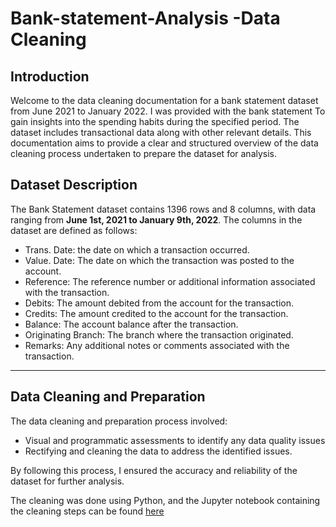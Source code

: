 # Bank-statement-Analysis -Data Cleaning

## Introduction
Welcome to the data cleaning documentation for a bank statement dataset from June 2021 to January 2022. I was provided with the bank statement To gain insights into the spending habits during the specified period. The dataset includes transactional data along with other relevant details.
This documentation aims to provide a clear and structured overview of the data cleaning process undertaken to prepare the dataset for analysis. 

## Dataset Description
The Bank Statement dataset contains 1396 rows and 8 columns, with data ranging from **June 1st, 2021 to January 9th, 2022**. The columns in the dataset are defined as follows:
* Trans. Date: the date on which a transaction occurred.
* Value. Date: The date on which the transaction was posted to the account.
* Reference: The reference number or additional information associated with the transaction.
* Debits: The amount debited from the account for the transaction.
* Credits: The amount credited to the account for the transaction.
* Balance: The account balance after the transaction.
* Originating Branch: The branch where the transaction originated.
* Remarks: Any additional notes or comments associated with the transaction.

***

## Data Cleaning and Preparation
The data cleaning and preparation process involved:
* Visual and programmatic assessments to identify any data quality issues
* Rectifying and cleaning the data to address the identified issues.

By following this process, I ensured the accuracy and reliability of the dataset for further analysis.

The cleaning was done using Python, and the Jupyter notebook containing the cleaning steps can be found [here](https://github.com/azeezat123/Bank-statement-Analysis/blob/main/Bank%20Statement%20Analysis%20-%20Data%20Cleaning.ipynb)
